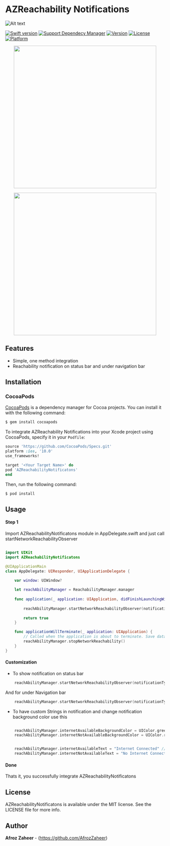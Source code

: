 # AZReachability Notifications


![Alt text](http://i.imgur.com/dV5C8JE.png"AZ-Reachability")

[![Swift version](https://img.shields.io/badge/swift-3.0-orange.svg?style=flat.svg)](https://img.shields.io/badge/swift-3.0-orange.svg?style=flat.svg)
[![Support Dependecy Manager](https://img.shields.io/badge/support-CocoaPods-red.svg?style=flat.svg)](https://img.shields.io/badge/support-CocoaPods-red.svg?style=flat.svg)
[![Version](https://img.shields.io/cocoapods/v/AZTableView.svg?style=flat)](https://cocoapods.org/pods/AZTableView)
[![License](https://img.shields.io/badge/License-MIT-brightgreen.svg?style=flat.svg)](https://img.shields.io/badge/License-MIT-brightgreen.svg?style=flat.svg)
[![Platform](https://img.shields.io/badge/platform-ios-lightgrey.svg)](https://cocoapods.org/pods/AZTableView)


<p align="center">
<a href="http://i.imgur.com/LnOE0b9.gifv">
<img src="http://i.imgur.com/LnOE0b9.gifv" height="450">
</a>
</p>

<p align="center">
<a href="http://i.imgur.com/lGBLiMm.gifv">
<img src="http://i.imgur.com/lGBLiMm.gifv" height="450">
</a>
</p>

## Features
* Simple, one method integration 
* Reachability notification on status bar and under navigation bar 

## Installation

### CocoaPods

[CocoaPods](http://cocoapods.org) is a dependency manager for Cocoa projects. You can install it with the following command:

```bash
$ gem install cocoapods
```


To integrate AZReachability Notifications into your Xcode project using CocoaPods, specify it in your `Podfile`:

```ruby
source 'https://github.com/CocoaPods/Specs.git'
platform :ios, '10.0'
use_frameworks!

target '<Your Target Name>' do
pod 'AZReachabilityNotificatons'
end
```

Then, run the following command:

```bash
$ pod install
```

## Usage

#### Step 1

Import AZReachabilityNotificatons module in AppDelegate.swift and just call startNetworkReachabilityObserver

```swift

import UIKit
import AZReachabilityNotificatons

@UIApplicationMain
class AppDelegate: UIResponder, UIApplicationDelegate {

    var window: UIWindow?
    
    let reachAbilityManager = ReachabilityManager.manager
    
    func application(_ application: UIApplication, didFinishLaunchingWithOptions launchOptions: [UIApplicationLaunchOptionsKey: Any]?) -> Bool {
        
        reachAbilityManager.startNetworkReachabilityObserver(notificationType: .OnStatusBar) //enum to detrmin notification type
        
        return true
    }

    func applicationWillTerminate(_ application: UIApplication) {
        // Called when the application is about to terminate. Save data if appropriate. See also applicationDidEnterBackground:.
        reachAbilityManager.stopNetworkReachability()
    }
}
```

#### Customization

* To show notification on status bar 

```swift
    reachAbilityManager.startNetworkReachabilityObserver(notificationType: .OnStatusBar) 

```
And for under Navigation bar
```swift
    reachAbilityManager.startNetworkReachabilityObserver(notificationType: .UnderNavigation)
```

* To have custom Strings in notification and change notification background color use this
```swift

    reachAbilityManager.internetAvailableBackgroundColor = UIColor.green // internet connectd 
    reachAbilityManager.internetNotAvailableBackgroundColor = UIColor.red // internet is not connected 


    reachAbilityManager.internetAvailableText = "Internet Connected" // internet is not connected
    reachAbilityManager.internetNotAvailableText = "No Internet Connection" // internet is not connected

```


#### Done
Thats it, you successfully integrate AZReachabilityNotificatons 


## License

AZReachabilityNotificatons is available under the MIT license. See the LICENSE file for more info.

## Author

**Afroz Zaheer** - (https://github.com/AfrozZaheer)

